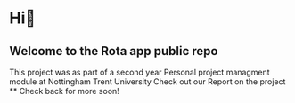 # Hi👋
## Welcome to the Rota app public repo 
This project was as part of a second year Personal project managment module at Nottingham Trent University
Check out our Report on the project 
** Check back for more soon!
